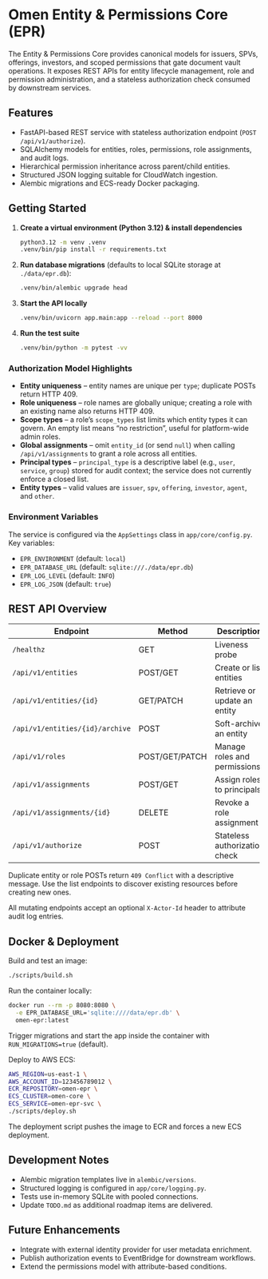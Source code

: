 # Omen Entity & Permissions Core (EPR)

The Entity & Permissions Core provides canonical models for issuers, SPVs, offerings, investors, and scoped permissions that gate document vault operations. It exposes REST APIs for entity lifecycle management, role and permission administration, and a stateless authorization check consumed by downstream services.

## Features

- FastAPI-based REST service with stateless authorization endpoint (`POST /api/v1/authorize`).
- SQLAlchemy models for entities, roles, permissions, role assignments, and audit logs.
- Hierarchical permission inheritance across parent/child entities.
- Structured JSON logging suitable for CloudWatch ingestion.
- Alembic migrations and ECS-ready Docker packaging.

## Getting Started

1. **Create a virtual environment (Python 3.12) & install dependencies**
   ```bash
   python3.12 -m venv .venv
   .venv/bin/pip install -r requirements.txt
   ```

2. **Run database migrations** (defaults to local SQLite storage at `./data/epr.db`):
   ```bash
   .venv/bin/alembic upgrade head
   ```

3. **Start the API locally**
   ```bash
   .venv/bin/uvicorn app.main:app --reload --port 8000
   ```

4. **Run the test suite**
   ```bash
   .venv/bin/python -m pytest -vv
   ```

### Authorization Model Highlights

- **Entity uniqueness** – entity names are unique per `type`; duplicate POSTs return HTTP 409.
- **Role uniqueness** – role names are globally unique; creating a role with an existing name also returns HTTP 409.
- **Scope types** – a role’s `scope_types` list limits which entity types it can govern. An empty list means “no restriction”, useful for platform-wide admin roles.
- **Global assignments** – omit `entity_id` (or send `null`) when calling `/api/v1/assignments` to grant a role across all entities.
- **Principal types** – `principal_type` is a descriptive label (e.g., `user`, `service`, `group`) stored for audit context; the service does not currently enforce a closed list.
- **Entity types** – valid values are `issuer`, `spv`, `offering`, `investor`, `agent`, and `other`.

### Environment Variables

The service is configured via the `AppSettings` class in `app/core/config.py`. Key variables:

- `EPR_ENVIRONMENT` (default: `local`)
- `EPR_DATABASE_URL` (default: `sqlite:///./data/epr.db`)
- `EPR_LOG_LEVEL` (default: `INFO`)
- `EPR_LOG_JSON` (default: `true`)

## REST API Overview

| Endpoint | Method | Description |
|----------|--------|-------------|
| `/healthz` | GET | Liveness probe |
| `/api/v1/entities` | POST/GET | Create or list entities |
| `/api/v1/entities/{id}` | GET/PATCH | Retrieve or update an entity |
| `/api/v1/entities/{id}/archive` | POST | Soft-archive an entity |
| `/api/v1/roles` | POST/GET/PATCH | Manage roles and permissions |
| `/api/v1/assignments` | POST/GET | Assign roles to principals |
| `/api/v1/assignments/{id}` | DELETE | Revoke a role assignment |
| `/api/v1/authorize` | POST | Stateless authorization check |

Duplicate entity or role POSTs return `409 Conflict` with a descriptive message. Use the list endpoints to discover existing resources before creating new ones.

All mutating endpoints accept an optional `X-Actor-Id` header to attribute audit log entries.

## Docker & Deployment

Build and test an image:

```bash
./scripts/build.sh
```

Run the container locally:

```bash
docker run --rm -p 8080:8080 \
  -e EPR_DATABASE_URL='sqlite:////data/epr.db' \
  omen-epr:latest
```

Trigger migrations and start the app inside the container with `RUN_MIGRATIONS=true` (default).

Deploy to AWS ECS:

```bash
AWS_REGION=us-east-1 \
AWS_ACCOUNT_ID=123456789012 \
ECR_REPOSITORY=omen-epr \
ECS_CLUSTER=omen-core \
ECS_SERVICE=omen-epr-svc \
./scripts/deploy.sh
```

The deployment script pushes the image to ECR and forces a new ECS deployment.

## Development Notes

- Alembic migration templates live in `alembic/versions`.
- Structured logging is configured in `app/core/logging.py`.
- Tests use in-memory SQLite with pooled connections.
- Update `TODO.md` as additional roadmap items are delivered.

## Future Enhancements

- Integrate with external identity provider for user metadata enrichment.
- Publish authorization events to EventBridge for downstream workflows.
- Extend the permissions model with attribute-based conditions.
